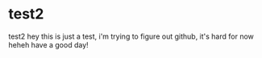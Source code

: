 # test2
test2
hey this is just a test, i'm trying to figure out github, it's hard for now heheh have a good day!
